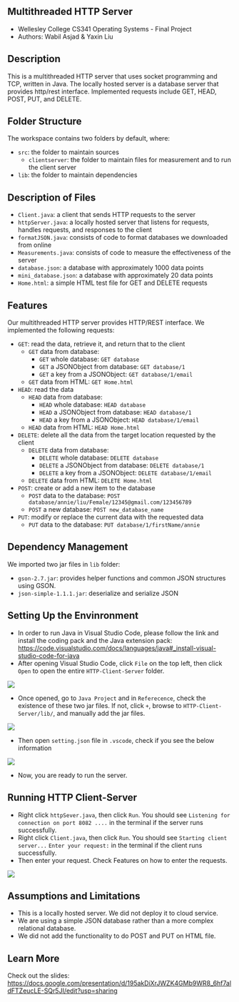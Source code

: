 ## Multithreaded HTTP Server 
- Wellesley College CS341 Operating Systems - Final Project
- Authors: Wabil Asjad & Yaxin Liu

## Description
This is a multithreaded HTTP server that uses socket programming and TCP, written in Java. The locally hosted server is a database server that provides http/rest interface. Implemented requests include GET, HEAD, POST, PUT, and DELETE.

## Folder Structure

The workspace contains two folders by default, where:

- `src`: the folder to maintain sources
    - `clientserver`: the folder to maintain files for measurement and to run the client server
- `lib`: the folder to maintain dependencies

## Description of Files

- `Client.java`: a client that sends HTTP requests to the server
- `httpServer.java`: a locally hosted server that listens for requests, handles requests, and responses to the client
- `formatJSON.java`: consists of code to format databases we downloaded from online
- `Measurements.java`: consists of code to measure the effectiveness of the server
- `database.json`: a database with approximately 1000 data points
- `mini_database.json`: a database with approximately 20 data points
- `Home.html`: a simple HTML test file for GET and DELETE requests

## Features
Our multithreaded HTTP server provides HTTP/REST interface. We implemented the following requests:
- `GET`: read the data, retrieve it, and return that to the client
    - `GET` data from database:
        - `GET` whole database: `GET database`
        - `GET` a JSONObject from database: `GET database/1`
        - `GET` a key from a JSONObject: `GET database/1/email`
    - `GET` data from HTML: `GET Home.html`
- `HEAD`: read the data
    - `HEAD` data from database:
        - `HEAD` whole database: `HEAD database`
        - `HEAD` a JSONObject from database: `HEAD database/1`
        - `HEAD` a key from a JSONObject: `HEAD database/1/email`
    - `HEAD` data from HTML: `HEAD Home.html`
- `DELETE`: delete all the data from the target location requested by the client
    - `DELETE` data from database: 
        - `DELETE` whole database: `DELETE database`
        - `DELETE` a JSONObject from database: `DELETE database/1`
        - `DELETE` a key from a JSONObject: `DELETE database/1/email`
    - `DELETE` data from HTML: `DELETE Home.html`
- `POST`: create or add a new item to the database
    - `POST` data to the database: `POST database/annie/liu/Female/12345@gmail.com/123456789`
    - `POST` a new database: `POST new_database_name`
- `PUT`: modify or replace the current data with the requested data
    - `PUT` data to the database: `PUT database/1/firstName/annie`


## Dependency Management

We imported two jar files in `lib` folder: 
- `gson-2.7.jar`: provides helper functions and common JSON structures using GSON.
- `json-simple-1.1.1.jar`: deserialize and serialize JSON


## Setting Up the Envinronment
- In order to run Java in Visual Studio Code, please follow the link and install the coding pack and the Java extension pack: https://code.visualstudio.com/docs/languages/java#_install-visual-studio-code-for-java
- After opening Visual Studio Code, click `File` on the top left, then click `Open` to open the entire `HTTP-Client-Server` folder. 

![](https://i.imgur.com/jjaeEd7.gif)

- Once opened, go to `Java Project` and in `Referecence`, check the existence of these two jar files. If not, click `+`, browse to `HTTP-Client-Server/lib/`, and manually add the jar files.

![](https://i.imgur.com/3Al9qJ1.gif)

- Then open `setting.json` file in `.vscode`, check if you see the below information

![](https://i.imgur.com/wFWavY4.png)

- Now, you are ready to run the server. 

## Running HTTP Client-Server
- Right click `httpSever.java`, then click `Run`. You should see 
`Listening for connection on port 8082 ....` 
in the terminal if the server runs successfully. 
- Right click `Client.java`, then click `Run`. You should see
`Starting client server...`
`Enter your request:` 
in the terminal if the client runs successfully.
- Then enter your request. Check Features on how to enter the requests.

![](https://i.imgur.com/uuurh88.gif)


## Assumptions and Limitations
- This is a locally hosted server. We did not deploy it to cloud service.
- We are using a simple JSON database rather than a more complex relational database. 
- We did not add the functionality to do POST and PUT on HTML file. 

## Learn More
Check out the slides: https://docs.google.com/presentation/d/195akDiXrJWZK4GMb9WR8_6hf7aldFTZeucLE-SQr5JI/edit?usp=sharing